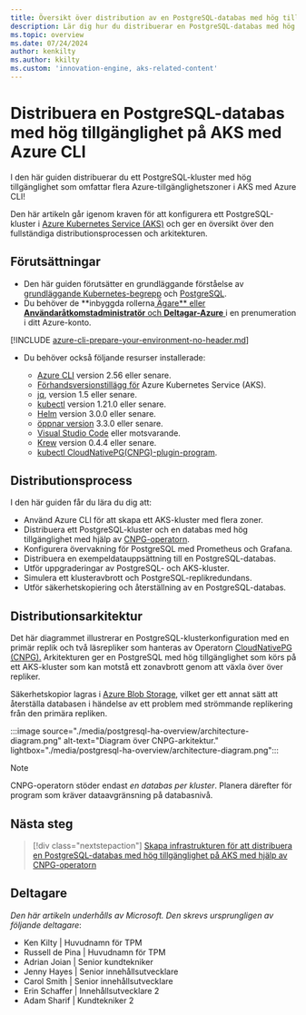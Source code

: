 ```yaml
---
title: Översikt över distribution av en PostgreSQL-databas med hög tillgänglighet på AKS med Azure CLI
description: Lär dig hur du distribuerar en PostgreSQL-databas med hög tillgänglighet på AKS med hjälp av CloudNativePG-operatorn!
ms.topic: overview
ms.date: 07/24/2024
author: kenkilty
ms.author: kkilty
ms.custom: 'innovation-engine, aks-related-content'
---
```

# Distribuera en PostgreSQL-databas med hög tillgänglighet på AKS med Azure CLI

I den här guiden distribuerar du ett PostgreSQL-kluster med hög tillgänglighet som omfattar flera Azure-tillgänglighetszoner i AKS med Azure CLI!

Den här artikeln går igenom kraven för att konfigurera ett PostgreSQL-kluster i [Azure Kubernetes Service (AKS)][what-is-aks] och ger en översikt över den fullständiga distributionsprocessen och arkitekturen.

## Förutsättningar

* Den här guiden förutsätter en grundläggande förståelse av [grundläggande Kubernetes-begrepp][core-kubernetes-concepts] och [PostgreSQL][postgresql].
* Du behöver de **inbyggda rollerna[ Ägare** eller **Användaråtkomstadministratör** och **Deltagar-Azure** ][azure-roles]i en prenumeration i ditt Azure-konto.

[!INCLUDE [azure-cli-prepare-your-environment-no-header.md](~/reusable-content/azure-cli/azure-cli-prepare-your-environment-no-header.md)]

* Du behöver också följande resurser installerade:

  * [Azure CLI](/cli/azure/install-azure-cli) version 2.56 eller senare.
  * [Förhandsversionstillägg för][aks-preview] Azure Kubernetes Service (AKS).
  * [jq][jq], version 1.5 eller senare.
  * [kubectl][install-kubectl] version 1.21.0 eller senare.
  * [Helm][install-helm] version 3.0.0 eller senare.
  * [öppnar version][install-openssl] 3.3.0 eller senare.
  * [Visual Studio Code][install-vscode] eller motsvarande.
  * [Krew][install-krew] version 0.4.4 eller senare.
  * [kubectl CloudNativePG(CNPG)-plugin-program][cnpg-plugin].

## Distributionsprocess

I den här guiden får du lära du dig att:

* Använd Azure CLI för att skapa ett AKS-kluster med flera zoner.
* Distribuera ett PostgreSQL-kluster och en databas med hög tillgänglighet med hjälp av [CNPG-operatorn][cnpg-plugin].
* Konfigurera övervakning för PostgreSQL med Prometheus och Grafana.
* Distribuera en exempeldatauppsättning till en PostgreSQL-databas.
* Utför uppgraderingar av PostgreSQL- och AKS-kluster.
* Simulera ett klusteravbrott och PostgreSQL-replikredundans.
* Utför säkerhetskopiering och återställning av en PostgreSQL-databas.

## Distributionsarkitektur

Det här diagrammet illustrerar en PostgreSQL-klusterkonfiguration med en primär replik och två läsrepliker som hanteras av Operatorn [CloudNativePG (CNPG).](https://cloudnative-pg.io/) Arkitekturen ger en PostgreSQL med hög tillgänglighet som körs på ett AKS-kluster som kan motstå ett zonavbrott genom att växla över över repliker.

Säkerhetskopior lagras i [Azure Blob Storage](/azure/storage/blobs/), vilket ger ett annat sätt att återställa databasen i händelse av ett problem med strömmande replikering från den primära repliken.

:::image source="./media/postgresql-ha-overview/architecture-diagram.png" alt-text="Diagram över CNPG-arkitektur." lightbox="./media/postgresql-ha-overview/architecture-diagram.png":::

> [!NOTE]
> CNPG-operatorn stöder endast *en databas per kluster*. Planera därefter för program som kräver dataavgränsning på databasnivå.

## Nästa steg

> [!div class="nextstepaction"]
> [Skapa infrastrukturen för att distribuera en PostgreSQL-databas med hög tillgänglighet på AKS med hjälp av CNPG-operatorn][create-infrastructure]

## Deltagare

*Den här artikeln underhålls av Microsoft. Den skrevs ursprungligen av följande deltagare*:

* Ken Kilty | Huvudnamn för TPM
* Russell de Pina | Huvudnamn för TPM
* Adrian Joian | Senior kundtekniker
* Jenny Hayes | Senior innehållsutvecklare
* Carol Smith | Senior innehållsutvecklare
* Erin Schaffer | Innehållsutvecklare 2
* Adam Sharif | Kundtekniker 2

<!-- LINKS -->
[what-is-aks]: ./what-is-aks.md
[postgresql]: https://www.postgresql.org/
[core-kubernetes-concepts]: ./concepts-clusters-workloads.md
[azure-roles]: ../role-based-access-control/built-in-roles.md
[aks-preview]: ./draft.md#install-the-aks-preview-azure-cli-extension
[jq]: https://jqlang.github.io/jq/
[install-kubectl]: https://kubernetes.io/docs/tasks/tools/install-kubectl/
[install-helm]: https://helm.sh/docs/intro/install/
[install-openssl]: https://www.openssl.org/
[install-vscode]: https://code.visualstudio.com/Download
[install-krew]: https://krew.sigs.k8s.io/
[cnpg-plugin]: https://cloudnative-pg.io/documentation/current/kubectl-plugin/#using-krew
[create-infrastructure]: ./create-postgresql-ha.md
